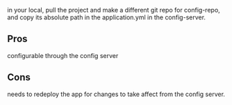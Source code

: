 in your local, pull the project and make a different git repo for config-repo, and copy its absolute path in the application.yml in the config-server.

## Pros
configurable through the config server
## Cons
needs to redeploy the app for changes to take affect from the config server.